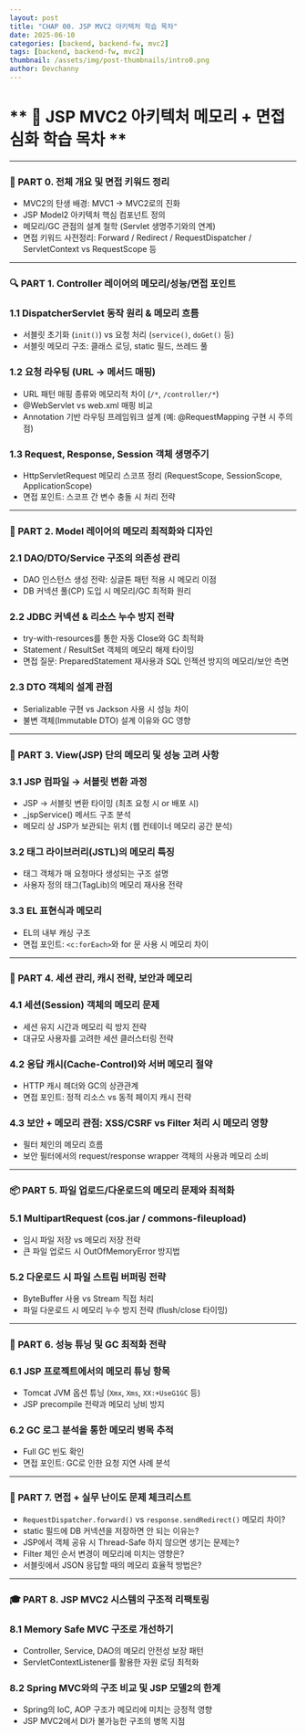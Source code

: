 ```yaml
---
layout: post
title: "CHAP 00. JSP MVC2 아키텍처 학습 목차"
date: 2025-06-10
categories: [backend, backend-fw, mvc2]
tags: [backend, backend-fw, mvc2]
thumbnail: /assets/img/post-thumbnails/intro0.png
author: Devchanny
---
```



# ** 📌 JSP MVC2 아키텍처 메모리 + 면접 심화 학습 목차 ** 

---

### 🧠 PART 0. 전체 개요 및 면접 키워드 정리

- MVC2의 탄생 배경: MVC1 → MVC2로의 진화
- JSP Model2 아키텍처 핵심 컴포넌트 정의
- 메모리/GC 관점의 설계 철학 (Servlet 생명주기와의 연계)
- 면접 키워드 사전정리: Forward / Redirect / RequestDispatcher / ServletContext vs RequestScope 등

---

### 🔍 PART 1. Controller 레이어의 메모리/성능/면접 포인트

### 1.1 DispatcherServlet 동작 원리 & 메모리 흐름

- 서블릿 초기화 (`init()`) vs 요청 처리 (`service()`, `doGet()` 등)
- 서블릿 메모리 구조: 클래스 로딩, static 필드, 쓰레드 풀

### 1.2 요청 라우팅 (URL → 메서드 매핑)

- URL 패턴 매핑 종류와 메모리적 차이 (`/*`, `/controller/*`)
- @WebServlet vs web.xml 매핑 비교
- Annotation 기반 라우팅 프레임워크 설계 (예: @RequestMapping 구현 시 주의점)

### 1.3 Request, Response, Session 객체 생명주기

- HttpServletRequest 메모리 스코프 정리 (RequestScope, SessionScope, ApplicationScope)
- 면접 포인트: 스코프 간 변수 충돌 시 처리 전략

---

### 🔄 PART 2. Model 레이어의 메모리 최적화와 디자인

### 2.1 DAO/DTO/Service 구조의 의존성 관리

- DAO 인스턴스 생성 전략: 싱글톤 패턴 적용 시 메모리 이점
- DB 커넥션 풀(CP) 도입 시 메모리/GC 최적화 원리

### 2.2 JDBC 커넥션 & 리소스 누수 방지 전략

- try-with-resources를 통한 자동 Close와 GC 최적화
- Statement / ResultSet 객체의 메모리 해제 타이밍
- 면접 질문: PreparedStatement 재사용과 SQL 인젝션 방지의 메모리/보안 측면

### 2.3 DTO 객체의 설계 관점

- Serializable 구현 vs Jackson 사용 시 성능 차이
- 불변 객체(Immutable DTO) 설계 이유와 GC 영향

---

### 🧾 PART 3. View(JSP) 단의 메모리 및 성능 고려 사항

### 3.1 JSP 컴파일 → 서블릿 변환 과정

- JSP → 서블릿 변환 타이밍 (최초 요청 시 or 배포 시)
- _jspService() 메서드 구조 분석
- 메모리 상 JSP가 보관되는 위치 (웹 컨테이너 메모리 공간 분석)

### 3.2 태그 라이브러리(JSTL)의 메모리 특징

- 태그 객체가 매 요청마다 생성되는 구조 설명
- 사용자 정의 태그(TagLib)의 메모리 재사용 전략

### 3.3 EL 표현식과 메모리

- EL의 내부 캐싱 구조
- 면접 포인트: `<c:forEach>`와 for 문 사용 시 메모리 차이

---

### 🔐 PART 4. 세션 관리, 캐시 전략, 보안과 메모리

### 4.1 세션(Session) 객체의 메모리 문제

- 세션 유지 시간과 메모리 릭 방지 전략
- 대규모 사용자를 고려한 세션 클러스터링 전략

### 4.2 응답 캐시(Cache-Control)와 서버 메모리 절약

- HTTP 캐시 헤더와 GC의 상관관계
- 면접 포인트: 정적 리소스 vs 동적 페이지 캐시 전략

### 4.3 보안 + 메모리 관점: XSS/CSRF vs Filter 처리 시 메모리 영향

- 필터 체인의 메모리 흐름
- 보안 필터에서의 request/response wrapper 객체의 사용과 메모리 소비

---

### 📦 PART 5. 파일 업로드/다운로드의 메모리 문제와 최적화

### 5.1 MultipartRequest (cos.jar / commons-fileupload)

- 임시 파일 저장 vs 메모리 저장 전략
- 큰 파일 업로드 시 OutOfMemoryError 방지법

### 5.2 다운로드 시 파일 스트림 버퍼링 전략

- ByteBuffer 사용 vs Stream 직접 처리
- 파일 다운로드 시 메모리 누수 방지 전략 (flush/close 타이밍)

---

### 🔧 PART 6. 성능 튜닝 및 GC 최적화 전략

### 6.1 JSP 프로젝트에서의 메모리 튜닝 항목

- Tomcat JVM 옵션 튜닝 (`Xmx`, `Xms`, `XX:+UseG1GC` 등)
- JSP precompile 전략과 메모리 낭비 방지

### 6.2 GC 로그 분석을 통한 메모리 병목 추적

- Full GC 빈도 확인
- 면접 포인트: GC로 인한 요청 지연 사례 분석

---

### 🤖 PART 7. 면접 + 실무 난이도 문제 체크리스트

- `RequestDispatcher.forward()` vs `response.sendRedirect()` 메모리 차이?
- static 필드에 DB 커넥션을 저장하면 안 되는 이유는?
- JSP에서 객체 공유 시 Thread-Safe 하지 않으면 생기는 문제는?
- Filter 체인 순서 변경이 메모리에 미치는 영향은?
- 서블릿에서 JSON 응답할 때의 메모리 효율적 방법은?

---

### 🎓 PART 8. JSP MVC2 시스템의 구조적 리팩토링

### 8.1 Memory Safe MVC 구조로 개선하기

- Controller, Service, DAO의 메모리 안전성 보장 패턴
- ServletContextListener를 활용한 자원 로딩 최적화

### 8.2 Spring MVC와의 구조 비교 및 JSP 모델2의 한계

- Spring의 IoC, AOP 구조가 메모리에 미치는 긍정적 영향
- JSP MVC2에서 DI가 불가능한 구조의 병목 지점
